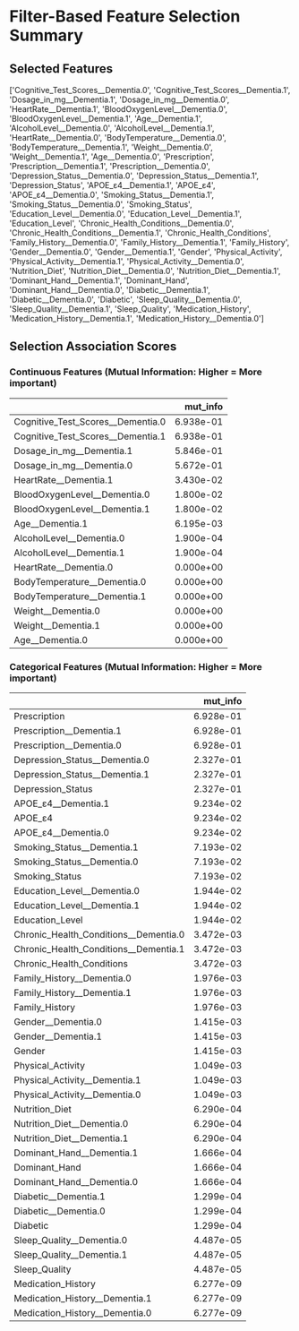# Filter-Based Feature Selection Summary


## Selected Features

['Cognitive_Test_Scores__Dementia.0', 'Cognitive_Test_Scores__Dementia.1', 'Dosage_in_mg__Dementia.1', 'Dosage_in_mg__Dementia.0', 'HeartRate__Dementia.1', 'BloodOxygenLevel__Dementia.0', 'BloodOxygenLevel__Dementia.1', 'Age__Dementia.1', 'AlcoholLevel__Dementia.0', 'AlcoholLevel__Dementia.1', 'HeartRate__Dementia.0', 'BodyTemperature__Dementia.0', 'BodyTemperature__Dementia.1', 'Weight__Dementia.0', 'Weight__Dementia.1', 'Age__Dementia.0', 'Prescription', 'Prescription__Dementia.1', 'Prescription__Dementia.0', 'Depression_Status__Dementia.0', 'Depression_Status__Dementia.1', 'Depression_Status', 'APOE_ε4__Dementia.1', 'APOE_ε4', 'APOE_ε4__Dementia.0', 'Smoking_Status__Dementia.1', 'Smoking_Status__Dementia.0', 'Smoking_Status', 'Education_Level__Dementia.0', 'Education_Level__Dementia.1', 'Education_Level', 'Chronic_Health_Conditions__Dementia.0', 'Chronic_Health_Conditions__Dementia.1', 'Chronic_Health_Conditions', 'Family_History__Dementia.0', 'Family_History__Dementia.1', 'Family_History', 'Gender__Dementia.0', 'Gender__Dementia.1', 'Gender', 'Physical_Activity', 'Physical_Activity__Dementia.1', 'Physical_Activity__Dementia.0', 'Nutrition_Diet', 'Nutrition_Diet__Dementia.0', 'Nutrition_Diet__Dementia.1', 'Dominant_Hand__Dementia.1', 'Dominant_Hand', 'Dominant_Hand__Dementia.0', 'Diabetic__Dementia.1', 'Diabetic__Dementia.0', 'Diabetic', 'Sleep_Quality__Dementia.0', 'Sleep_Quality__Dementia.1', 'Sleep_Quality', 'Medication_History', 'Medication_History__Dementia.1', 'Medication_History__Dementia.0']

## Selection Association Scores 

### Continuous Features (Mutual Information: Higher = More important)

|                                   |   mut_info |
|:----------------------------------|-----------:|
| Cognitive_Test_Scores__Dementia.0 |  6.938e-01 |
| Cognitive_Test_Scores__Dementia.1 |  6.938e-01 |
| Dosage_in_mg__Dementia.1          |  5.846e-01 |
| Dosage_in_mg__Dementia.0          |  5.672e-01 |
| HeartRate__Dementia.1             |  3.430e-02 |
| BloodOxygenLevel__Dementia.0      |  1.800e-02 |
| BloodOxygenLevel__Dementia.1      |  1.800e-02 |
| Age__Dementia.1                   |  6.195e-03 |
| AlcoholLevel__Dementia.0          |  1.900e-04 |
| AlcoholLevel__Dementia.1          |  1.900e-04 |
| HeartRate__Dementia.0             |  0.000e+00 |
| BodyTemperature__Dementia.0       |  0.000e+00 |
| BodyTemperature__Dementia.1       |  0.000e+00 |
| Weight__Dementia.0                |  0.000e+00 |
| Weight__Dementia.1                |  0.000e+00 |
| Age__Dementia.0                   |  0.000e+00 |

### Categorical Features (Mutual Information: Higher = More important)

|                                       |   mut_info |
|:--------------------------------------|-----------:|
| Prescription                          |  6.928e-01 |
| Prescription__Dementia.1              |  6.928e-01 |
| Prescription__Dementia.0              |  6.928e-01 |
| Depression_Status__Dementia.0         |  2.327e-01 |
| Depression_Status__Dementia.1         |  2.327e-01 |
| Depression_Status                     |  2.327e-01 |
| APOE_ε4__Dementia.1                   |  9.234e-02 |
| APOE_ε4                               |  9.234e-02 |
| APOE_ε4__Dementia.0                   |  9.234e-02 |
| Smoking_Status__Dementia.1            |  7.193e-02 |
| Smoking_Status__Dementia.0            |  7.193e-02 |
| Smoking_Status                        |  7.193e-02 |
| Education_Level__Dementia.0           |  1.944e-02 |
| Education_Level__Dementia.1           |  1.944e-02 |
| Education_Level                       |  1.944e-02 |
| Chronic_Health_Conditions__Dementia.0 |  3.472e-03 |
| Chronic_Health_Conditions__Dementia.1 |  3.472e-03 |
| Chronic_Health_Conditions             |  3.472e-03 |
| Family_History__Dementia.0            |  1.976e-03 |
| Family_History__Dementia.1            |  1.976e-03 |
| Family_History                        |  1.976e-03 |
| Gender__Dementia.0                    |  1.415e-03 |
| Gender__Dementia.1                    |  1.415e-03 |
| Gender                                |  1.415e-03 |
| Physical_Activity                     |  1.049e-03 |
| Physical_Activity__Dementia.1         |  1.049e-03 |
| Physical_Activity__Dementia.0         |  1.049e-03 |
| Nutrition_Diet                        |  6.290e-04 |
| Nutrition_Diet__Dementia.0            |  6.290e-04 |
| Nutrition_Diet__Dementia.1            |  6.290e-04 |
| Dominant_Hand__Dementia.1             |  1.666e-04 |
| Dominant_Hand                         |  1.666e-04 |
| Dominant_Hand__Dementia.0             |  1.666e-04 |
| Diabetic__Dementia.1                  |  1.299e-04 |
| Diabetic__Dementia.0                  |  1.299e-04 |
| Diabetic                              |  1.299e-04 |
| Sleep_Quality__Dementia.0             |  4.487e-05 |
| Sleep_Quality__Dementia.1             |  4.487e-05 |
| Sleep_Quality                         |  4.487e-05 |
| Medication_History                    |  6.277e-09 |
| Medication_History__Dementia.1        |  6.277e-09 |
| Medication_History__Dementia.0        |  6.277e-09 |
